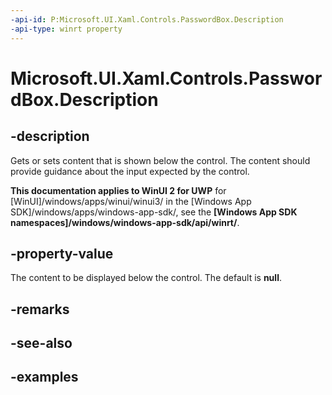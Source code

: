 ```yaml
---
-api-id: P:Microsoft.UI.Xaml.Controls.PasswordBox.Description
-api-type: winrt property
---
```


<!-- Property syntax.
public object Description { get;  set; }
-->

# Microsoft.UI.Xaml.Controls.PasswordBox.Description

## -description

Gets or sets content that is shown below the control. The content should provide guidance about the input expected by the control.

**This documentation applies to WinUI 2 for UWP** for [WinUI]/windows/apps/winui/winui3/ in the [Windows App SDK]/windows/apps/windows-app-sdk/, see the **[Windows App SDK namespaces]/windows/windows-app-sdk/api/winrt/**.

## -property-value

The content to be displayed below the control. The default is **null**.

## -remarks

## -see-also

## -examples

